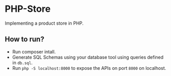 # PHP-Store
Implementing a product store in PHP.

## How to run?

- Run composer intall.
- Generate SQL Schemas using your database tool using queries defined in `db.sql`.
- Run `php -S localhost:8000` to expose the APIs on port `8000` on localhost.

